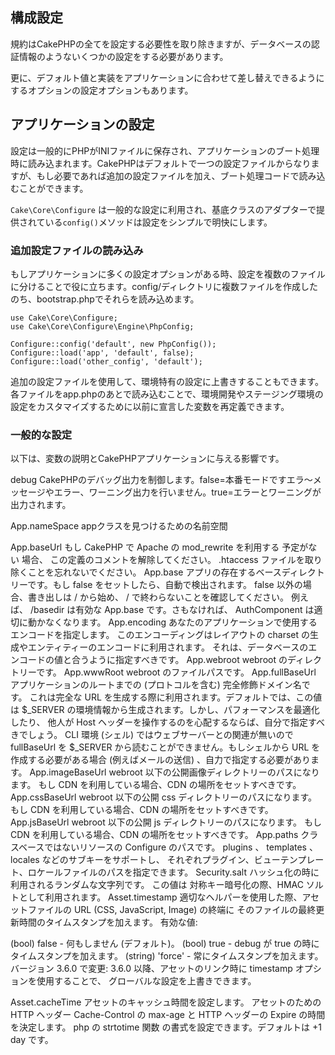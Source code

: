## 構成設定
規約はCakePHPの全てを設定する必要性を取り除きますが、データベースの認証情報のようないくつかの設定をする必要があります。

更に、デフォルト値と実装をアプリケーションに合わせて差し替えできるようにするオプションの設定オプションもあります。

## アプリケーションの設定

設定は一般的にPHPがINIファイルに保存され、アプリケーションのブート処理時に読み込まれます。CakePHPはデフォルトで一つの設定ファイルからなりますが、もし必要であれば追加の設定ファイルを加え、ブート処理コードで読み込むことができます。

```Cake\Core\Configure```
は一般的な設定に利用され、基底クラスのアダプターで提供されている```config()```メソッドは設定をシンプルで明快にします。

### 追加設定ファイルの読み込み

もしアプリケーションに多くの設定オプションがある時、設定を複数のファイルに分けることで役に立ちます。config/ディレクトリに複数ファイルを作成したのち、bootstrap.phpでそれらを読み込めます。

```
use Cake\Core\Configure;
use Cake\Core\Configure\Engine\PhpConfig;

Configure::config('default', new PhpConfig());
Configure::load('app', 'default', false);
Configure::load('other_config', 'default');
```

追加の設定ファイルを使用して、環境特有の設定に上書きすることもできます。各ファイルをapp.phpのあとで読み込むことで、環境開発やステージング環境の設定をカスタマイズするために以前に宣言した変数を再定義できます。

### 一般的な設定
以下は、変数の説明とCakePHPアプリケーションに与える影響です。

debug
CakePHPのデバッグ出力を制御します。false=本番モードですエラ〜メッセージやエラー、ワーニング出力を行いません。true=エラーとワーニングが出力されます。

App.nameSpace
appクラスを見つけるための名前空間

App.baseUrl
もし CakePHP で Apache の mod_rewrite を利用する 予定がない 場合、 この定義のコメントを解除してください。 .htaccess ファイルを取り除くことを忘れないでください。
App.base
アプリの存在するベースディレクトリーです。もし false をセットしたら、自動で検出されます。 false 以外の場合、書き出しは / から始め、 / で終わらないことを確認してください。 例えば、 /basedir は有効な App.base です。さもなければ、 AuthComponent は適切に動かなくなります。
App.encoding
あなたのアプリケーションで使用するエンコードを指定します。 このエンコーディングはレイアウトの charset の生成やエンティティーのエンコードに利用されます。 それは、データベースのエンコードの値と合うように指定すべきです。
App.webroot
webroot のディレクトリーです。
App.wwwRoot
webroot のファイルパスです。
App.fullBaseUrl
アプリケーションのルートまでの (プロトコルを含む) 完全修飾ドメイン名です。 これは完全な URL を生成する際に利用されます。デフォルトでは、この値は $_SERVER の環境情報から生成されます。しかし、パフォーマンスを最適化したり、 他人が Host ヘッダーを操作するのを心配するならば、自分で指定すべきでしょう。 CLI 環境 (シェル) ではウェブサーバーとの関連が無いので fullBaseUrl を $_SERVER から読むことができません。もしシェルから URL を作成する必要がある場合 (例えばメールの送信) 、自力で指定する必要があります。
App.imageBaseUrl
webroot 以下の公開画像ディレクトリーのパスになります。 もし CDN を利用している場合、CDN の場所をセットすべきです。
App.cssBaseUrl
webroot 以下の公開 css ディレクトリーのパスになります。 もし CDN を利用している場合、CDN の場所をセットすべきです。
App.jsBaseUrl
webroot 以下の公開 js ディレクトリーのパスになります。 もし CDN を利用している場合、CDN の場所をセットすべきです。
App.paths
クラスベースではないリソースの Configure のパスです。 plugins 、 templates 、 locales などのサブキーをサポートし、 それぞれプラグイン、ビューテンプレート、ロケールファイルのパスを指定できます。
Security.salt
ハッシュ化の時に利用されるランダムな文字列です。 この値は 対称キー暗号化の際、HMAC ソルトとして利用されます。
Asset.timestamp
適切なヘルパーを使用した際、アセットファイルの URL (CSS, JavaScript, Image) の終端に そのファイルの最終更新時間のタイムスタンプを加えます。 有効な値:

(bool) false - 何もしません (デフォルト)。
(bool) true - debug が true の時にタイムスタンプを加えます。
(string) 'force' - 常にタイムスタンプを加えます。
バージョン 3.6.0 で変更: 3.6.0 以降、アセットのリンク時に timestamp オプションを使用することで、 グローバルな設定を上書きできます。

Asset.cacheTime
アセットのキャッシュ時間を設定します。 アセットのための HTTP ヘッダー Cache-Control の max-age と HTTP ヘッダーの Expire の時間を決定します。 php の strtotime 関数 の書式を設定できます。デフォルトは +1 day です。

